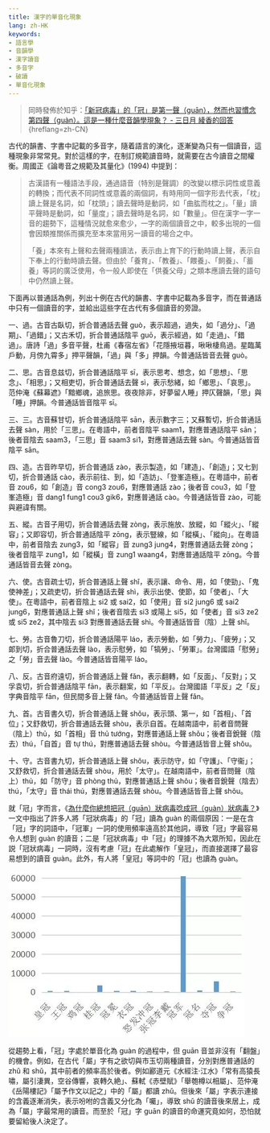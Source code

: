 ```yaml
---
title: 漢字的單音化現象
lang: zh-HK
keywords:
- 語言學
- 音韻學
- 漢字讀音
- 多音字
- 破讀
- 單音化現象
---
```


> 同時發佈於知乎：[「新冠病毒」的「冠」是第一聲（guān），然而也習慣念第四聲（guàn）。這是一種什麼音韻學現象？ - 三日月 綾香的回答](https://www.zhihu.com/question/426164493/answer/1652793014){hreflang=zh-CN}

古代的韻書、字書中記載的多音字，隨着語言的演化，逐漸變為只有一個讀音，這種現象非常常見。對於這樣的字，在制訂規範讀音時，就需要在古今讀音之間權衡。周國正《論粵音之規範及其量化》(1994) 中提到：

> 古漢語有一種語法手段，通過語音（特別是聲調）的改變以標示詞性或意義的轉換；而代表不同詞性或意義的兩個詞，有時用同一個字形去代表，「枕」讀上聲是名詞，如「枕頭」；讀去聲時是動詞，如「曲肱而枕之」。「量」讀平聲時是動詞，如「量度」；讀去聲時是名詞，如「數量」。但在漢字一字一音的趨勢下，這種情況就愈來愈少，一字的兩個讀音之中，較多出現的一個會因類推關係而擴充至本來當用另一讀音的場合之中。
>
> 「養」本來有上聲和去聲兩種讀法，表示由上育下的行動時讀上聲，表示自下奉上的行動時讀去聲。但由於「養育」、「教養」、「餵養」、「飼養」、「蓄養」等詞的廣泛使用，令一般人即使在「供養父母」之類本應讀去聲的語句中仍然讀上聲。

下面再以普通話為例，列出十例在古代的韻書、字書中記載為多音字，而在普通話中只有一個讀音的字，並給出這些字在古代有多個讀音的旁證。

一、過。古音古臥切，折合普通話去聲 guò，表示超過，過失，如「過分」、「過期」、「過錯」；又古禾切，折合普通話陰平 guō，表示經過，如「走過」、「錯過」。唐詩「過」多音平聲，杜甫《春宿左省》「花隱掖垣暮，啾啾棲鳥過。星臨萬戶動，月傍九霄多」押平聲韻，「過」與「多」押韻。今普通話皆音去聲 guò。

二、思。古音息兹切，折合普通話陰平 sī，表示思考、想念，如「思想」、「思念」、「相思」；又相吏切，折合普通話去聲 sì，表示愁緒，如「鄉思」、「哀思」。范仲淹《蘇幕遮》「黯鄉魂，追旅思。夜夜除非，好夢留人睡」押仄聲韻，「思」與「睡」押韻。今普通話皆音陰平 sī。

三、三。古音蘇甘切，折合普通話陰平 sān，表示數字三；又蘇暫切，折合普通話去聲 sàn，用於「三思」。在粵語中，前者音陰平 saam1，對應普通話陰平 sān；後者音陰去 saam3，「三思」音 saam3 si1，對應普通話去聲 sàn。今普通話皆音陰平 sān。

四、造。古音昨早切，折合普通話 zào，表示製造，如「建造」、「創造」；又七到切，折合普通話 cào，表示前往、到，如「造訪」、「登峯造極」。在粵語中，前者音 zou6，如「創造」音 cong3 zou6，對應普通話 zào；後者音 cou3，如「登峯造極」音 dang1 fung1 cou3 gik6，對應普通話 cào。今普通話皆音 zào，可能與避諱有關。

五、縱。古音子用切，折合普通話去聲 zòng，表示施放、放縱，如「縱火」、「縱容」；又即容切，折合普通話陰平 zōng，表示豎線，如「縱橫」、「縱向」。在粵語中，前者音陰去 zung3，如「縱容」音 zung3 jung4，對應普通話去聲 zòng；後者音陰平 zung1，如「縱橫」音 zung1 waang4，對應普通話陰平 zōng。今普通話皆音去聲 zòng。

六、使。古音疏士切，折合普通話上聲 shǐ，表示讓、命令、用，如「使勁」、「鬼使神差」；又疏吏切，折合普通話去聲 shì，表示出使、使節，如「使者」、「大使」。在粵語中，前者音陰上 si2 或 sai2，如「使用」音 si2 jung6 或 sai2 jung6，對應普通話上聲 shǐ；後者音陰去 si3 或陽上 si5，如「使者」音 si3 ze2 或 si5 ze2，其中陰去 si3 對應普通話去聲 shì。今普通話皆音（陰）上聲 shǐ。

七、勞。古音魯刀切，折合普通話陽平 láo，表示勞動，如「勞力」、「疲勞」；又郞到切，折合普通話去聲 lào，表示慰勞，如「犒勞」、「勞軍」。台灣國語「慰勞」之「勞」音去聲 lào。今普通話皆音陽平 láo。

八、反。古音府遠切，折合普通話上聲 fǎn，表示翻轉，如「反面」、「反對」；又孚袁切，折合普通話陰平 fān，表示翻案，如「平反」。台灣國語「平反」之「反」字典音陰平 fān，但民間多音上聲 fǎn。今普通話皆音上聲 fǎn。

九、首。古音書久切，折合普通話上聲 shǒu，表示頭、第一，如「首相」、「首位」；又舒救切，折合普通話去聲 shòu，表示自首。在越南語中，前者音問聲（陰上）thủ，如「首相」音 thủ tướng，對應普通話上聲 shǒu；後者音銳聲（陰去）thú，「自首」音 tự thú，對應普通話去聲 shòu。今普通話皆音上聲 shǒu。

十、守。古音書九切，折合普通話上聲 shǒu，表示防守，如「守護」、「守衞」；又舒救切，折合普通話去聲 shòu，用於「太守」。在越南語中，前者音問聲（陰上）thủ，如「防守」音 phòng thủ，對應普通話上聲 shǒu；後者音銳聲（陰去）thú，「太守」音 thái thú，對應普通話去聲 shòu。今普通話皆音上聲 shǒu。

就「冠」字而言，《[為什麼你總想把冠（guān）狀病毒唸成冠（guàn）狀病毒？](https://www.sohu.com/a/371172438_312708)》一文中指出了許多人將「冠狀病毒」的「冠」讀為 guàn 的兩個原因：一是在含「冠」字的詞語中，「冠軍」一詞的使用頻率遠高於其他詞，導致「冠」字最容易令人想到 guàn 的讀音；二是「冠狀病毒」中「冠」的理據不為大眾所知，因此在説「冠狀病毒」一詞時，沒有考慮「冠」在此處解作「皇冠」，而直接選擇了最容易想到的讀音 guàn。此外，有人將「皇冠」等詞中的「冠」也讀為 guàn。

![「冠軍」一詞的使用頻率遠高於含「冠」字的其他詞<br/>（圖片來源：《為什麼你總想把冠（guān）狀病毒唸成冠（guàn）狀病毒？》）](guan.jpeg)

從趨勢上看，「冠」字處於單音化為 guàn 的過程中，但 guān 音並非沒有「翻盤」的機會。例如，在古代「屬」字有之欲切與市玉切兩種讀音，分別對應普通話的 zhǔ 和 shǔ，其中前者的頻率高於後者。例如酈道元《水經注·江水》「常有高猿長嘯，屬引淒異，空谷傳響，哀轉久絶」、蘇軾《赤壁賦》「舉匏樽以相屬」、范仲淹《岳陽樓記》「屬予作文以記之」中的「屬」都讀 zhǔ。但後來「屬」字表示連接的含義逐漸消失，表示吩咐的含義又分化為「囑」，導致 shǔ 的讀音後來居上，成為「屬」字最常用的讀音。而至於「冠」字 guān 的讀音的命運究竟如何，恐怕就要留給後人決定了。
